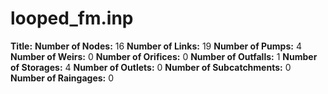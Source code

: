 # looped_fm.inp
**Title:** 
**Number of Nodes:** 16
**Number of Links:** 19
**Number of Pumps:** 4
**Number of Weirs:** 0
**Number of Orifices:** 0
**Number of Outfalls:** 1
**Number of Storages:** 4
**Number of Outlets:** 0
**Number of Subcatchments:** 0
**Number of Raingages:** 0

